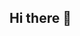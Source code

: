 ## Hi there 👋

<!--
**RadkeBich/RadkeBich** is a ✨ _special_ ✨ repository because its `README.md` (this file) appears on your GitHub profile.

Here are some ideas to get you started:

- 🔭 I’m currently working on цією роботою в клас румі підчас заліку
- 🌱 I’m currently learning учусь в коледжі
- 👯 I’m looking to collaborate on 
- 🤔 I’m looking for help with с заліком по придмету "вступ"
- 💬 Ask me about ненадо мене спрашувати 
- 📫 How to reach me: oleksandr.radkevych@e-u.edu.ua
- 😄 Pronouns: Україна
- ⚡ Fun fact: нема фактів
-->
